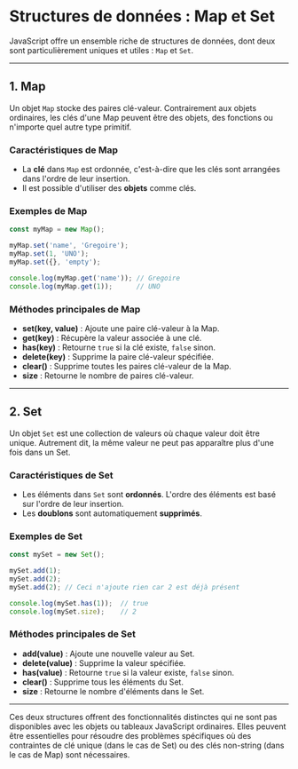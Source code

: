 # Structures de données : Map et Set

JavaScript offre un ensemble riche de structures de données, dont deux sont particulièrement uniques et utiles : `Map` et `Set`.

---

## 1. Map

Un objet `Map` stocke des paires clé-valeur. Contrairement aux objets ordinaires, les clés d'une Map peuvent être des objets, des fonctions ou n'importe quel autre type primitif.

### Caractéristiques de Map

- La **clé** dans `Map` est ordonnée, c'est-à-dire que les clés sont arrangées dans l'ordre de leur insertion.
- Il est possible d'utiliser des **objets** comme clés.

### Exemples de Map

```js
const myMap = new Map();

myMap.set('name', 'Gregoire');
myMap.set(1, 'UNO');
myMap.set({}, 'empty');

console.log(myMap.get('name')); // Gregoire
console.log(myMap.get(1));      // UNO
```

### Méthodes principales de Map

- **set(key, value)** : Ajoute une paire clé-valeur à la Map.
- **get(key)** : Récupère la valeur associée à une clé.
- **has(key)** : Retourne `true` si la clé existe, `false` sinon.
- **delete(key)** : Supprime la paire clé-valeur spécifiée.
- **clear()** : Supprime toutes les paires clé-valeur de la Map.
- **size** : Retourne le nombre de paires clé-valeur.

---

## 2. Set

Un objet `Set` est une collection de valeurs où chaque valeur doit être unique. Autrement dit, la même valeur ne peut pas apparaître plus d'une fois dans un Set.

### Caractéristiques de Set

- Les éléments dans `Set` sont **ordonnés**. L'ordre des éléments est basé sur l'ordre de leur insertion.
- Les **doublons** sont automatiquement **supprimés**.

### Exemples de Set

```js
const mySet = new Set();

mySet.add(1);
mySet.add(2);
mySet.add(2); // Ceci n'ajoute rien car 2 est déjà présent

console.log(mySet.has(1));  // true
console.log(mySet.size);    // 2
```

### Méthodes principales de Set

- **add(value)** : Ajoute une nouvelle valeur au Set.
- **delete(value)** : Supprime la valeur spécifiée.
- **has(value)** : Retourne `true` si la valeur existe, `false` sinon.
- **clear()** : Supprime tous les éléments du Set.
- **size** : Retourne le nombre d'éléments dans le Set.

---

Ces deux structures offrent des fonctionnalités distinctes qui ne sont pas disponibles avec les objets ou tableaux JavaScript ordinaires. Elles peuvent être essentielles pour résoudre des problèmes spécifiques où des contraintes de clé unique (dans le cas de Set) ou des clés non-string (dans le cas de Map) sont nécessaires.
